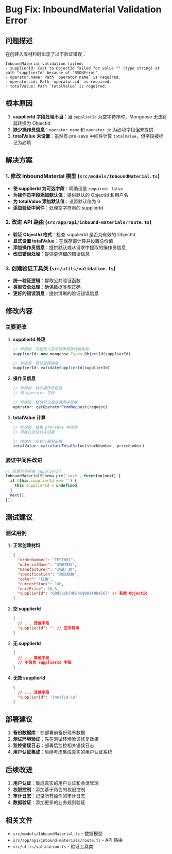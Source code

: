 # Bug Fix: InboundMaterial Validation Error

## 问题描述

在创建入库材料时出现了以下验证错误：

```
InboundMaterial validation failed: 
- supplierId: Cast to ObjectId failed for value "" (type string) at path "supplierId" because of "BSONError"
- operator.name: Path `operator.name` is required.
- operator.id: Path `operator.id` is required.
- totalValue: Path `totalValue` is required.
```

## 根本原因

1. **supplierId 字段处理不当**：当 `supplierId` 为空字符串时，Mongoose 无法将其转换为 ObjectId
2. **缺少操作员信息**：`operator.name` 和 `operator.id` 为必填字段但未提供
3. **totalValue 未设置**：虽然有 pre-save 中间件计算 `totalValue`，但字段被标记为必填

## 解决方案

### 1. 修改 InboundMaterial 模型 (`src/models/InboundMaterial.ts`)

- **使 supplierId 为可选字段**：明确设置 `required: false`
- **为操作员字段添加默认值**：提供默认的 ObjectId 和用户名
- **为 totalValue 添加默认值**：设置默认值为 0
- **添加验证中间件**：处理空字符串的 supplierId

### 2. 改进 API 路由 (`src/app/api/inbound-materials/route.ts`)

- **验证 ObjectId 格式**：检查 supplierId 是否为有效的 ObjectId
- **显式设置 totalValue**：在保存前计算并设置总价值
- **添加操作员信息**：提供默认或从请求中提取的操作员信息
- **改进错误处理**：提供更详细的错误信息

### 3. 创建验证工具类 (`src/utils/validation.ts`)

- **统一验证逻辑**：提取公共验证函数
- **类型安全处理**：确保数据类型正确
- **更好的错误消息**：提供清晰的验证错误信息

## 修改内容

### 主要更改

1. **supplierId 处理**
   ```typescript
   // 修改前：可能传入空字符串导致转换失败
   supplierId: new mongoose.Types.ObjectId(supplierId)
   
   // 修改后：验证后再使用
   supplierId: validateSupplierId(supplierId)
   ```

2. **操作员信息**
   ```typescript
   // 修改前：缺少操作员信息
   // 无 operator 字段
   
   // 修改后：提供默认或从请求中获取
   operator: getOperatorFromRequest(request)
   ```

3. **totalValue 计算**
   ```typescript
   // 修改前：依赖 pre-save 中间件
   // 可能在验证前未设置
   
   // 修改后：显式计算和设置
   totalValue: calculateTotalValue(stockNumber, priceNumber)
   ```

### 验证中间件改进

```typescript
// 处理空字符串 supplierId
InboundMaterialSchema.pre('save', function(next) {
  if (this.supplierId === '') {
    this.supplierId = undefined;
  }
  next();
});
```

## 测试建议

### 测试用例

1. **正常创建材料**
   ```json
   {
     "orderNumber": "TEST001",
     "materialName": "测试材料",
     "manufacturer": "测试厂商",
     "specification": "测试规格",
     "color": "红色",
     "currentStock": 100,
     "unitPrice": 10.5,
     "supplierId": "60d5ecb74b84c9001f8b4567" // 有效 ObjectId
   }
   ```

2. **空 supplierId**
   ```json
   {
     // ... 其他字段
     "supplierId": "" // 空字符串
   }
   ```

3. **无 supplierId**
   ```json
   {
     // ... 其他字段
     // 不包含 supplierId 字段
   }
   ```

4. **无效 supplierId**
   ```json
   {
     // ... 其他字段
     "supplierId": "invalid-id"
   }
   ```

## 部署建议

1. **备份数据库**：在部署前备份现有数据
2. **测试环境验证**：先在测试环境验证修复效果
3. **监控错误日志**：部署后监控相关错误日志
4. **用户认证集成**：后续考虑集成真实的用户认证系统

## 后续改进

1. **用户认证**：集成真实的用户认证和会话管理
2. **权限控制**：添加基于角色的权限控制
3. **审计日志**：记录所有操作的审计日志
4. **数据验证**：添加更多的业务规则验证

## 相关文件

- `src/models/InboundMaterial.ts` - 数据模型
- `src/app/api/inbound-materials/route.ts` - API 路由
- `src/utils/validation.ts` - 验证工具类